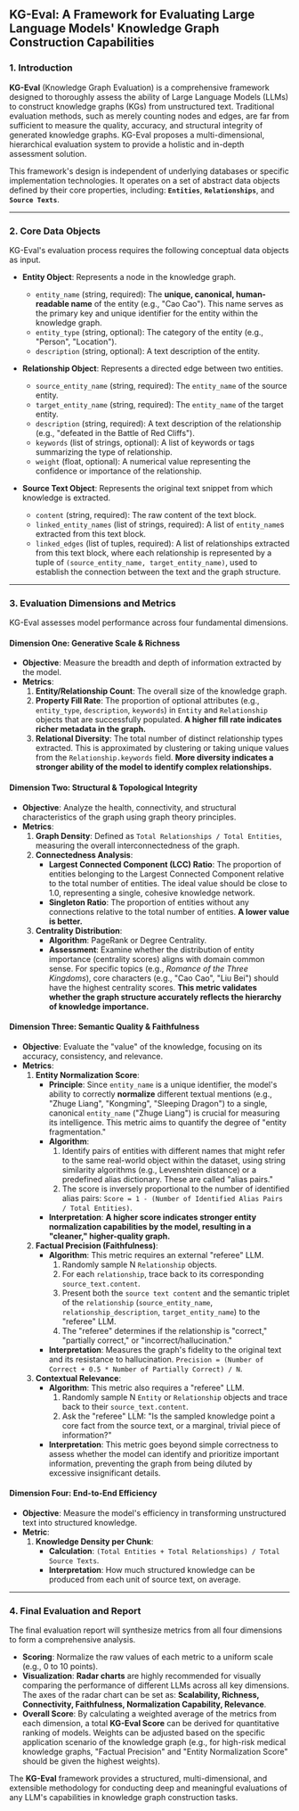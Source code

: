 ## **KG-Eval: A Framework for Evaluating Large Language Models' Knowledge Graph Construction Capabilities**

### **1. Introduction**

**KG-Eval** (Knowledge Graph Evaluation) is a comprehensive framework designed to thoroughly assess the ability of Large Language Models (LLMs) to construct knowledge graphs (KGs) from unstructured text. Traditional evaluation methods, such as merely counting nodes and edges, are far from sufficient to measure the quality, accuracy, and structural integrity of generated knowledge graphs. KG-Eval proposes a multi-dimensional, hierarchical evaluation system to provide a holistic and in-depth assessment solution.

This framework's design is independent of underlying databases or specific implementation technologies. It operates on a set of abstract data objects defined by their core properties, including: **`Entities`**, **`Relationships`**, and **`Source Texts`**.

---
### **2. Core Data Objects**

KG-Eval's evaluation process requires the following conceptual data objects as input.

* **Entity Object**: Represents a node in the knowledge graph.
    * `entity_name` (string, required): The **unique, canonical, human-readable name** of the entity (e.g., "Cao Cao"). This name serves as the primary key and unique identifier for the entity within the knowledge graph.
    * `entity_type` (string, optional): The category of the entity (e.g., "Person", "Location").
    * `description` (string, optional): A text description of the entity.

* **Relationship Object**: Represents a directed edge between two entities.
    * `source_entity_name` (string, required): The `entity_name` of the source entity.
    * `target_entity_name` (string, required): The `entity_name` of the target entity.
    * `description` (string, required): A text description of the relationship (e.g., "defeated in the Battle of Red Cliffs").
    * `keywords` (list of strings, optional): A list of keywords or tags summarizing the type of relationship.
    * `weight` (float, optional): A numerical value representing the confidence or importance of the relationship.

* **Source Text Object**: Represents the original text snippet from which knowledge is extracted.
    * `content` (string, required): The raw content of the text block.
    * `linked_entity_names` (list of strings, required): A list of `entity_name`s extracted from this text block.
    * `linked_edges` (list of tuples, required): A list of relationships extracted from this text block, where each relationship is represented by a tuple of `(source_entity_name, target_entity_name)`, used to establish the connection between the text and the graph structure.

---
### **3. Evaluation Dimensions and Metrics**

KG-Eval assesses model performance across four fundamental dimensions.

#### **Dimension One: Generative Scale & Richness**

* **Objective**: Measure the breadth and depth of information extracted by the model.
* **Metrics**:
    1.  **Entity/Relationship Count**: The overall size of the knowledge graph.
    2.  **Property Fill Rate**: The proportion of optional attributes (e.g., `entity_type`, `description`, `keywords`) in `Entity` and `Relationship` objects that are successfully populated. **A higher fill rate indicates richer metadata in the graph.**
    3.  **Relational Diversity**: The total number of distinct relationship types extracted. This is approximated by clustering or taking unique values from the `Relationship.keywords` field. **More diversity indicates a stronger ability of the model to identify complex relationships.**

#### **Dimension Two: Structural & Topological Integrity**

* **Objective**: Analyze the health, connectivity, and structural characteristics of the graph using graph theory principles.
* **Metrics**:
    1.  **Graph Density**: Defined as `Total Relationships / Total Entities`, measuring the overall interconnectedness of the graph.
    2.  **Connectedness Analysis**:
        * **Largest Connected Component (LCC) Ratio**: The proportion of entities belonging to the Largest Connected Component relative to the total number of entities. The ideal value should be close to 1.0, representing a single, cohesive knowledge network.
        * **Singleton Ratio**: The proportion of entities without any connections relative to the total number of entities. **A lower value is better.**
    3.  **Centrality Distribution**:
        * **Algorithm**: PageRank or Degree Centrality.
        * **Assessment**: Examine whether the distribution of entity importance (centrality scores) aligns with domain common sense. For specific topics (e.g., *Romance of the Three Kingdoms*), core characters (e.g., "Cao Cao", "Liu Bei") should have the highest centrality scores. **This metric validates whether the graph structure accurately reflects the hierarchy of knowledge importance.**

#### **Dimension Three: Semantic Quality & Faithfulness**

* **Objective**: Evaluate the "value" of the knowledge, focusing on its accuracy, consistency, and relevance.
* **Metrics**:
    1.  **Entity Normalization Score**:
        * **Principle**: Since `entity_name` is a unique identifier, the model's ability to correctly **normalize** different textual mentions (e.g., "Zhuge Liang", "Kongming", "Sleeping Dragon") to a single, canonical `entity_name` ("Zhuge Liang") is crucial for measuring its intelligence. This metric aims to quantify the degree of "entity fragmentation."
        * **Algorithm**:
            1.  Identify pairs of entities with different names that might refer to the same real-world object within the dataset, using string similarity algorithms (e.g., Levenshtein distance) or a predefined alias dictionary. These are called "alias pairs."
            2.  The score is inversely proportional to the number of identified alias pairs: `Score = 1 - (Number of Identified Alias Pairs / Total Entities)`.
        * **Interpretation**: **A higher score indicates stronger entity normalization capabilities by the model, resulting in a "cleaner," higher-quality graph.**
    2.  **Factual Precision (Faithfulness)**:
        * **Algorithm**: This metric requires an external "referee" LLM.
            1.  Randomly sample N `Relationship` objects.
            2.  For each `relationship`, trace back to its corresponding `source_text.content`.
            3.  Present both the `source text content` and the semantic triplet of the `relationship` (`source_entity_name`, `relationship_description`, `target_entity_name`) to the "referee" LLM.
            4.  The "referee" determines if the relationship is "correct," "partially correct," or "incorrect/hallucination."
        * **Interpretation**: Measures the graph's fidelity to the original text and its resistance to hallucination. `Precision = (Number of Correct + 0.5 * Number of Partially Correct) / N`.
    3.  **Contextual Relevance**:
        * **Algorithm**: This metric also requires a "referee" LLM.
            1.  Randomly sample N `Entity` or `Relationship` objects and trace back to their `source_text.content`.
            2.  Ask the "referee" LLM: "Is the sampled knowledge point a core fact from the source text, or a marginal, trivial piece of information?"
        * **Interpretation**: This metric goes beyond simple correctness to assess whether the model can identify and prioritize important information, preventing the graph from being diluted by excessive insignificant details.

#### **Dimension Four: End-to-End Efficiency**

* **Objective**: Measure the model's efficiency in transforming unstructured text into structured knowledge.
* **Metric**:
    1.  **Knowledge Density per Chunk**:
        * **Calculation**: `(Total Entities + Total Relationships) / Total Source Texts`.
        * **Interpretation**: How much structured knowledge can be produced from each unit of source text, on average.

---
### **4. Final Evaluation and Report**

The final evaluation report will synthesize metrics from all four dimensions to form a comprehensive analysis.

* **Scoring**: Normalize the raw values of each metric to a uniform scale (e.g., 0 to 10 points).
* **Visualization**: **Radar charts** are highly recommended for visually comparing the performance of different LLMs across all key dimensions. The axes of the radar chart can be set as: **Scalability, Richness, Connectivity, Faithfulness, Normalization Capability, Relevance**.
* **Overall Score**: By calculating a weighted average of the metrics from each dimension, a total **KG-Eval Score** can be derived for quantitative ranking of models. Weights can be adjusted based on the specific application scenario of the knowledge graph (e.g., for high-risk medical knowledge graphs, "Factual Precision" and "Entity Normalization Score" should be given the highest weights).

The **KG-Eval** framework provides a structured, multi-dimensional, and extensible methodology for conducting deep and meaningful evaluations of any LLM's capabilities in knowledge graph construction tasks.